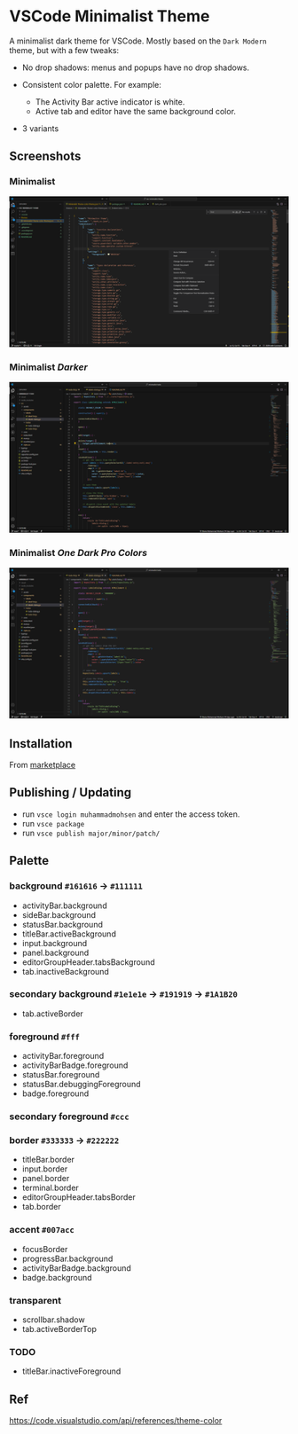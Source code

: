 # VSCode Minimalist Theme

A minimalist dark theme for VSCode. Mostly based on the `Dark Modern` theme, but with a few tweaks:
- No drop shadows: menus and popups have no drop shadows.
- Consistent color palette. For example:
	- The Activity Bar active indicator is white.
	- Active tab and editor have the same background color.

- 3 variants

## Screenshots
### Minimalist
![Theme screenshot](/screenshots/minimalist.png?raw=true)

### Minimalist _Darker_
![Darker screenshot](/screenshots/minimalist-darker.png?raw=true)
### Minimalist _One Dark Pro Colors_
![ODP screenshot](/screenshots/minimalist-odp.png?raw=true)

## Installation
From [marketplace](https://marketplace.visualstudio.com/items?itemName=MuhammadMohsen.vsc-minimalist-theme)

## Publishing / Updating
- run `vsce login muhammadmohsen` and enter the access token.
- run `vsce package`
- run `vsce publish major/minor/patch/`

## Palette
### background `#161616` -> `#111111`
- activityBar.background
- sideBar.background
- statusBar.background
- titleBar.activeBackground
- input.background
- panel.background
- editorGroupHeader.tabsBackground
- tab.inactiveBackground

### secondary background `#1e1e1e` -> `#191919` -> `#1A1B20`
- tab.activeBorder

### foreground `#fff`
- activityBar.foreground
- activityBarBadge.foreground
- statusBar.foreground
- statusBar.debuggingForeground
- badge.foreground

### secondary foreground `#ccc`

### border `#333333` -> `#222222`
- titleBar.border
- input.border
- panel.border
- terminal.border
- editorGroupHeader.tabsBorder
- tab.border

### accent `#007acc`
- focusBorder
- progressBar.background
- activityBarBadge.background
- badge.background

### transparent
- scrollbar.shadow
- tab.activeBorderTop

### TODO
- titleBar.inactiveForeground

## Ref
https://code.visualstudio.com/api/references/theme-color
